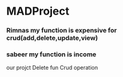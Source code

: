 # MADProject

### Rimnas my function is expensive for crud(add,delete,update,view)


### sabeer my function is income


our projct 
Delete fun
Crud operation 






